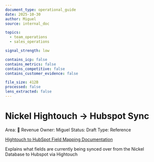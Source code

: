 ```yaml
---
document_type: operational_guide
date: 2025-10-30
author: Miguel
source: internal_doc

topics:
  - team_operations
  - sales_operations

signal_strength: low

contains_icp: false
contains_metrics: false
contains_competitive: false
contains_customer_evidence: false

file_size: 412B
processed: false
lens_extracted: false
---
```


# Nickel Hightouch → Hubspot Sync

Area: 🤑 Revenue
Owner: Miguel
Status: Draft
Type: Reference

[Hightouch to HubSpot Field Mapping Documentation](https://docs.google.com/document/d/1vAVvKmsin59FtnpFcOVXNWcUWoEi1FaNT-nIonPBEsI/edit?usp=sharing)

Explains what fields are currently being synced over from the Nickel Database to Hubspot via Hightouch